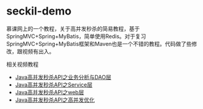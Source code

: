 # seckil-demo

慕课网上的一个教程，关于高并发秒杀的简易教程，基于SpringMVC+Spring+MyBatis，简单使用Redis。对于复习SpringMVC+Spring+MyBatis框架和Maven也是一个不错的教程。代码做了些修改，跟视频有出入。

相关视频教程
- [Java高并发秒杀API之业务分析与DAO层](https://www.imooc.com/learn/587)
- [Java高并发秒杀API之Service层](https://www.imooc.com/learn/631)
- [Java高并发秒杀API之web层](https://www.imooc.com/learn/630)
- [Java高并发秒杀API之高并发优化](https://www.imooc.com/learn/632)
